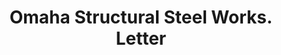 ---
doi: 10.7916/D8M05HG0
date_other: '1914'
date_other_textual: '1914'
form: correspondence
genre:
- Letters (correspondence)
name:
- Omaha Structural Steel Works
object_in_context_url: https://biggert.cul.columbia.edu/items/view/ave_biggert_00761
subject_hierarchical_geographic:
- Omaha, Nebraska, United States
subject_name:
- Omaha Structural Steel Works
title: Omaha Structural Steel Works. Letter
sort_title: Omaha Structural Steel Works. Letter
call_number: ave_biggert_00761
coordinates:
- 41.25,-96.0
pid: ave_biggert_00761
identifiers: ave_biggert_00761
thumbnail: false
permalink: /biggert/ave_biggert_00761/
layout: iiif-image-page
---